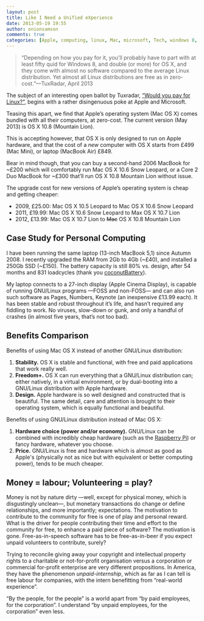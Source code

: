 ```yaml
---
layout: post
title: Like I Need a Unified eXperience
date: 2013-05-19 19:55
author: onionsamson
comments: true
categories: [Apple, computing, linux, Mac, microsoft, Tech, windows 8, Writing]
---
```

<blockquote>
  <p>“Depending on how you pay for it, you'll probably have to part with at least fifty quid for Windows 8, and double (or more) for OS X, and they come with almost no software compared to the average Linux distribution. Yet almost all Linux distributions are free as in zero-cost.”—TuxRadar, April 2013</p>
</blockquote>

<p>The subject of an interesting open ballot by Tuxradar, <a href="http://tuxradar.com/content/open-ballot-would-you-pay-linux">“Would you pay for Linux?”</a>, begins with a rather disingenuous poke at Apple and Microsoft. </p>

<p>Teasing this apart, we find that Apple’s operating system (Mac OS X) comes bundled with all their computers, at zero-cost. The current version (May 2013) is OS X 10.8 (Mountain Lion). </p>

<p>This is accepting however, that OS X is only designed to run on Apple hardware, and that the cost of a <em>new</em> computer with OS X starts from £499 (Mac Mini), or laptop (MacBook Air) £849.</p>

<p>Bear in mind though, that you can buy a second-hand 2006 MacBook for ~£200 which will comfortably run Mac OS X 10.6 Snow Leopard, or a Core 2 Duo MacBook for ~£300 that’ll run OS X 10.8 Mountain Lion without issue.</p>

<p>The upgrade cost for new versions of Apple’s operating system is cheap and getting cheaper:</p>

<ul>
<li>2009, £25.00: Mac OS X 10.5 Leopard to Mac OS X 10.6 Snow Leopard</li>
<li>2011, £19.99: Mac OS X 10.6 Snow Leopard to Max OS X 10.7 Lion</li>
<li>2012, £13.99: Mac OS X 10.7 Lion to <del>Mac</del> OS X 10.8 Mountain Lion</li>
</ul>

<h2>Case Study for Personal Computing</h2>

<p>I have been running the same laptop (13-inch MacBook 5,1) since Autumn 2008. I recently upgraded the RAM from 2Gb to 4Gb (~£40), and installed a 250Gb SSD (~£150). The battery capacity is still 80% vs. design, after 54 months and 831 loadcycles (thank you <a href="http://www.coconut-flavour.com/coconutbattery/" title="coconutBattery app">coconutBattery</a>).</p>

<p>My laptop connects to a 27-inch display (Apple Cinema Display), is capable of running GNU/Linux programs —FOSS and non-FOSS— and can also run such software as Pages, Numbers, Keynote (an inexpensive £13.99 each). It has been stable and robust throughout it’s life, and hasn’t required any fiddling to work. No viruses, slow-down or gunk, and only a handful of crashes (in almost five years, that’s not too bad).</p>

<h2>Benefits Comparison</h2>

<p>Benefits of using Mac OS X instead of another GNU/Linux distribution:</p>

<ol>
<li><strong>Stability.</strong> OS X is stable and functional, with free and paid applications that work really well.</li>
<li><strong>Freedom+.</strong> OS X can run everything that a GNU/Linux distribution can; either natively, in a virtual environment, or by dual-booting into a GNU/Linux distribution with Apple hardware.</li>
<li><strong>Design.</strong> Apple hardware is so well designed and constructed that is beautiful. The same detail, care and attention is brought to their operating system, which is equally functional and beautiful.</li>
</ol>

<p>Benefits of using GNU/Linux distribution instead of Mac OS X:</p>

<ol>
<li><strong>Hardware choice (power and/or economy).</strong> GNU/Linux can be combined with incredibly cheap hardware (such as the <a href="http://ibsimpson.com/rpi-good">Raspberry Pi</a>) or fancy hardware, whatever you choose.</li>
<li><strong>Price.</strong> GNU/Linux is free and hardware which is almost as good as Apple's (physically not as nice but with equivalent or better computing power), tends to be much cheaper.</li>
</ol>

<h2>Money = labour; Volunteering = play?</h2>

<p>Money is not by nature dirty —well, except for physical money, which is disgustingly unclean—, but monetary transactions do change or define relationships, and more importantly; expectations. The motivation to contribute to the community for free is one of play and personal reward. What is the driver for people contributing their time and effort to the community for free, to enhance a paid piece of software? The motivation is gone. Free-as-in-speech software has to be free-as-in-beer if you expect unpaid volunteers to contribute, surely?</p>

<p>Trying to reconcile giving away your copyright and intellectual property rights to a charitable or not-for-profit organisation versus a corporation or commercial for-profit enterprise are very different propositions. In America, they have the phenomenon <em>unpaid-internship</em>, which as far as I can tell is free labour for companies, with the intern benefitting from “real-world experience”. </p>

<p>“By the people, for the people” is a world apart from “by paid employees, for the corporation”. I understand “by unpaid employees, for the corporation” even less.</p>
